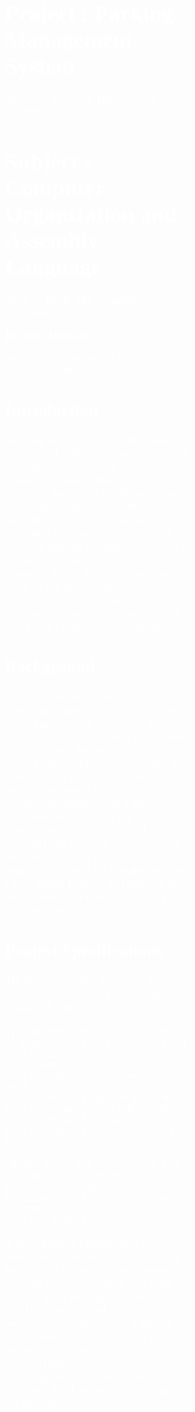 <font style="color:#fff; font-family: 'Bebas Neue'; font-size: 3.5ch">

# Project : Parking Management System
    Vehicle Parking Management System

# Subject : Computer Organization and Assembly Language
    COAL | MASM x86 Assembly Language Project

<b> By Yasir Hussain </b> 

    Note : Source.asm file contains all the code.

## Introduction

Working on projects is the best way to finalize and refine, what we learnt so far throughout the 
semester. \
Initially i couldn’t come up with any ideas so I decided to go the traditional way of 
doing projects for any programming language and that is creating a Management system. So I
finalized parking management system to be the project written in x86 assembly language.
Doing it alone means I can work on my projects whenever and however I see fit and don’t need 
to wait for response from project partners and that’s why I decided to do it alone.

## Background

I selected this project because it was easy to be found on internet as a sample project upon which 
I can build my own variation of it , the problem I faced was that (MASM + Irvine Library) isn’t
used much in the world , majority people use either NASM assembly or x86 assembly without 
any linked libraries , so it was almost impossible to find a decent code to be used as sample for 
my project. I found a code written in NASM assembly and I needed to convert it to MASM 
equivalent of it , it took me some time to build the foundations then I kept adding features and 
improve my project due to built-in Irvine library functions and wrappers.

## Project Specifications

My Project provides basic and decent functionality for a Parking Management System , it can

    1) Add Vehicles into Parking.
    2) Remove Vehicles from Parking
    3) It can count Vehicles as you Park them
    4) It handles exceptions very well
    5) It can Display the Record
    6) It can delete all Records.
    7) It can perform basic filling by storing the user name in a file.

    *NOTE: User may experience Lag throughout the Program due to extensive use of Clrscr()
    function in different scenarios of code.
    Problem Analysis

A good Parking Management System would be able to add different types of Vehicle and Charge 
different amounts for each Vehicle. It should also keep track of Total Parking lots available so 
that User can’t exceed the Parking limit. Vehicles may depart too so it should also be able to 
Free up Parking place according to the scenario. It should be able to Display complete record 
including count of different vehicle types and Total amount to be charged for all Vehicles.

## Solution Design

I took modular approach of programming for my project because assembly is a procedural 
language. I tried to make my code as maintainable as I could by adding comments and provide 
necessary spacing where needed. It performs all the functionalities and handles all kind of 
exceptions I mentioned above.

## Implementation and Testing

I implemented my Project in Visual Studio 2019 (Community Edition) linked with Irvine Library 
which contains advanced functions and wrappers to make my job easy as it is quite hard to make 
a project in pure assembly code. I kept testing my project at different steps of its production. As 
the code grew large and large, more time was spent in its debugging and bug fixing. But in the 
end I was able to fix all types of crashes and bugs that I experienced and my finalized project is 
working great. I would not call my Project in any ways the most optimized or even optimized 
code. Now a days, compilers have become so advanced that they generate far superior and most 
optimized code in assembly language then a human being could ever write. So aiming for most 
optimized code while working in assembly language is an almost impossible task if done by 
human.

## Project Breakdown Structure

To be honest, I initiated and completed the project in just span of Two days. The reason for that 
being the availability of sample code in NASM assembly which acted as a base for my project 
then I found motivation to keep improving the code and adding new features. It wasn’t easy at all 
but not so hard either.

## Results

After I finished working on my project. It ran smoothly and without any crashes at all. It guides 
the user on different steps of its execution, also I learnt that despite adding so much functionality
The final size of my program was just 8.86KB which was insanely small. For the first time I felt 
like 1KB is a lot of memory, it is not hard to realize that the size of modern day programs are 
fairly justified for the amount of functionalities they provide. My code is open source and subject 
to improvement too, I will soon upload it on GitHub and take part in Open Source Community.

## Conclusion

In the end, it was a great experience. I enjoyed it and got the chance to apply the 
basics of assembly into my project. I still need to practice a lot and learn regarding 
assembly language and its advanced topics. I hope that this project report gets read 
because I spent almost half an hour preparing it. That’s all for my concluding 
thoughts regarding this project

## Reference

For Detailed Installation Steps, Kindly Refer to this Official Documentation,

http://asmirvine.com/gettingStartedVS2022/index.htm

</font>